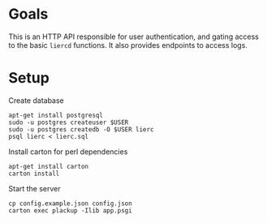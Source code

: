 Goals
=====

This is an HTTP API responsible for user authentication, and gating access
to the basic `liercd` functions. It also provides endpoints to access
logs.

Setup
=====

Create database

```
apt-get install postgresql
sudo -u postgres createuser $USER
sudo -u postgres createdb -O $USER lierc
psql lierc < lierc.sql
```

Install carton for perl dependencies

```
apt-get install carton 
carton install
```

Start the server

```
cp config.example.json config.json
carton exec plackup -Ilib app.psgi
```
